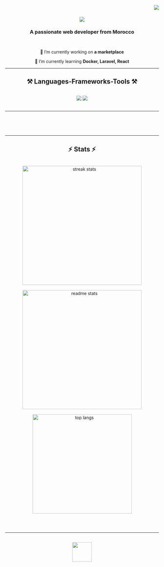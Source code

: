 <img align="right" src="https://visitor-badge.laobi.icu/badge?page_id=AyoubElam.AyoubElam" />

<h1 align="center">
    <img src="https://readme-typing-svg.herokuapp.com/?font=Righteous&size=35&center=true&vCenter=true&width=500&height=70&duration=4000&lines=Hi+There!+👋;+I'm+Ayoub+Elamrani!;" />
</h1>

<h3 align="center">A passionate web developer from Morocco </h3>

<br/>

<div align="center">
 
 🔭 I’m currently working on **a marketplace**
 
 🌱 I’m currently learning **Docker, Laravel, React**

 <hr/>
 
<h2 align="center">⚒️ Languages-Frameworks-Tools ⚒️</h2>
<br/>
<div align="center">
    <img src="https://skillicons.dev/icons?i=react,bootstrap,html,css,vscode,github,figma,tailwind,git,laravel,docker,cloudflare,linux" />
    <img src="https://skillicons.dev/icons?i=nodejs,laravel,python,javascript,typescript,express,mongodb,c,java,nextjs,mysql,flask" /><br>
</div>

<br/>
<hr/>

<div align="center">

 
  
  <br/><br/><br/>
</div>

<hr/>

<h2 align="center">⚡ Stats ⚡</h2>
<br>
<div align=center>
  <img width=390 src="https://github-readme-streak-stats.herokuapp.com/?user=AyoubElam&count_private=true&theme=react&border_radius=10" alt="streak stats"/>
    <br>
    <br>
    
  <img width=390 src="https://github-readme-stats.vercel.app/api?username=AyoubElam&count_private=true&show_icons=true&theme=react&border_radius=10" alt="readme stats" />
  <br>
    <br>
  <img width=325 align="center" src="https://github-readme-stats.vercel.app/api/top-langs/?username=AyoubElam&hide=HTML&langs_count=8&layout=compact&theme=react&border_radius=10" alt="top langs" />
</div>

<br/><br/>

<hr/>

<br/>

<div align="center">
<a href='https://ko-fi.com/V7V4RAK9C' target='_blank'><img height='64' style='border:0px;height:64px;' src='https://storage.ko-fi.com/cdn/kofi1.png?v=3' border='0' alt='' /></a>
</div>
<br/>
